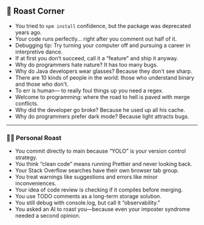## 🥊 Roast Corner

* You tried to `npm install` confidence, but the package was deprecated years ago.
* Your code runs perfectly... right after you comment out half of it.
* Debugging tip: Try turning your computer off and pursuing a career in interpretive dance.
* If at first you don’t succeed, call it a “feature” and ship it anyway.
* Why do programmers hate nature? It has too many bugs.
* Why do Java developers wear glasses? Because they don't see sharp.
* There are 10 kinds of people in the world: those who understand binary and those who don't.
* To err is human— to really foul things up you need a regex.
* Welcome to programming: where the road to hell is paved with merge conflicts.
* Why did the developer go broke? Because he used up all his cache.
* Why do programmers prefer dark mode? Because light attracts bugs.

---

### 🧑‍💻 Personal Roast

* You commit directly to main because “YOLO” is your version control strategy.
* You think “clean code” means running Prettier and never looking back.
* Your Stack Overflow searches have their own browser tab group.
* You treat warnings like suggestions and errors like minor inconveniences.
* Your idea of code review is checking if it compiles before merging.
* You use TODO comments as a long-term storage solution.
* You still debug with console.log, but call it “observability.”
* You asked an AI to roast you—because even your imposter syndrome needed a second opinion.